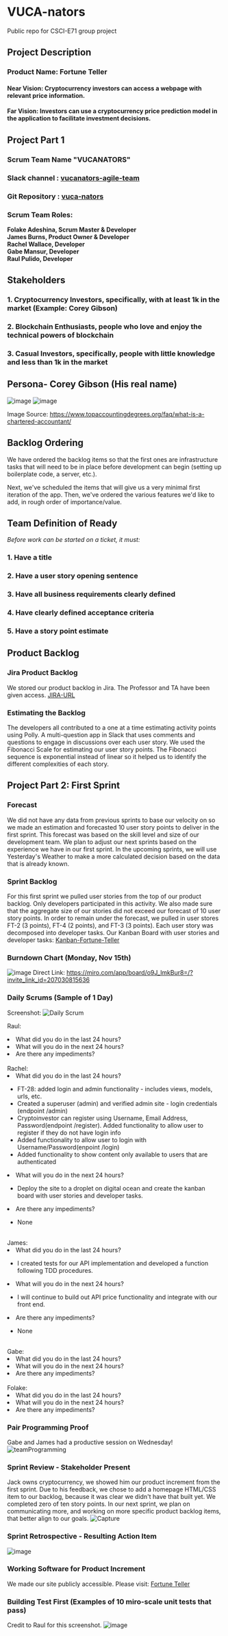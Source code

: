 # VUCA-nators
Public repo for CSCI-E71 group project

## Project Description
### Product Name: Fortune Teller

#### Near Vision: Cryptocurrency investors can access a webpage with relevant price information.
#### Far Vision: Investors can use a cryptocurrency price prediction model in the application to facilitate investment decisions.   

## Project Part 1
###  Scrum Team Name  "VUCANATORS"
###  Slack channel : [vucanators-agile-team](https://agilesoftwarecourse.slack.com/archives/C02L5H02672)
###  Git Repository : [vuca-nators](https://github.com/gabemansur/vuca-nators)
###  Scrum Team Roles:
**Folake Adeshina, Scrum Master & Developer** <br/>
**James Burns, Product Owner & Developer** <br/>
**Rachel Wallace, Developer** <br/>
**Gabe Mansur, Developer** <br/>
**Raul Pulido, Developer**

## Stakeholders
### 1. Cryptocurrency Investors, specifically, with at least 1k in the market (Example: Corey Gibson)
### 2. Blockchain Enthusiasts, people who love and enjoy the technical powers of blockchain
### 3. Casual Investors, specifically, people with little knowledge and less than 1k in the market


## Persona- Corey Gibson (His real name)
![image](https://user-images.githubusercontent.com/65990764/139624331-da912d5b-2341-4a1e-8ce2-805027d8e77d.png)
![image](https://user-images.githubusercontent.com/65990764/139624081-3b11c9fd-277d-48a9-bead-34b4fd5c5bd7.png)

Image Source: https://www.topaccountingdegrees.org/faq/what-is-a-chartered-accountant/

## Backlog Ordering

We have ordered the backlog items so that the first ones are infrastructure tasks that will need to be in place before development can begin (setting up boilerplate code, a server, etc.).

Next, we've scheduled the items that will give us a very minimal first iteration of the app. Then, we've ordered the various features we'd like to add, in rough order of importance/value.

## Team Definition of Ready

*Before work can be started on a ticket, it must:*
### 1. Have a title
### 2. Have a user story opening sentence
### 3. Have all business requirements clearly defined
### 4. Have clearly defined acceptance criteria
### 5. Have a story point estimate

## Product Backlog
### Jira Product Backlog <br/>
We stored our product backlog in Jira. The Professor and TA have been given access. [JIRA-URL](https://vuca-nators.atlassian.net/jira/software/projects/FT/boards/1/backlog)

### Estimating the Backlog <br/>
The developers all contributed to a one at a time estimating activity points using Polly. A multi-question app in Slack that uses comments and questions to engage in discussions over each user story. We used the Fibonacci Scale for estimating our user story points. The Fibonacci sequence is exponential instead of linear so it helped us to identify the different complexities of each story.

## Project Part 2: First Sprint

### Forecast
We did not have any data from previous sprints to base our velocity on so we made an estimation and forecasted 10 user story points to deliver in the first sprint. This forecast was based on the skill level and size of our development team. We plan to adjust our next sprints based on the experience we have in our first sprint. In the upcoming sprints, we will use Yesterday's Weather to make a more calculated decision based on the data that is already known.

### Sprint Backlog
For this first sprint we pulled user stories from the top of our product backlog. Only developers participated in this activity. We also made sure that the aggregate size of our stories did not exceed our forecast of 10 user story points. In order to remain under the forecast, we pulled in user stores FT-2 (3 points), FT-4 (2 points), and FT-3 (3 points). Each user story was decomposed into developer tasks.
Our Kanban Board with user stories and developer tasks: [Kanban-Fortune-Teller](https://trello.com/b/u1anMbHM/fortune-teller)

### Burndown Chart (Monday, Nov 15th)
![image](https://user-images.githubusercontent.com/65990764/141839413-05b870e2-85ef-4632-9351-78f41385e484.png)
Direct Link: https://miro.com/app/board/o9J_lmkBur8=/?invite_link_id=207030815636

### Daily Scrums (Sample of 1 Day)
Screenshot: ![Daily Scrum](https://user-images.githubusercontent.com/65990764/141836995-6b70d682-7b05-48a9-af49-f8eba0390ecf.JPG)

Raul:
<li>What did you do in the last 24 hours?</li>
<li>What will you do in the next 24 hours?</li>
<li>Are there any impediments?</li>

<br/>
Rachel:
<li>What did you do in the last 24 hours?</li>
<ul>
<li>FT-28: added login and admin functionality - includes views, models, urls, etc.</li>
<li>Created a superuser (admin) and verified admin site - login credentials (endpoint /admin)</li>
<li>Cryptoinvestor can register using Username, Email Address, Password(endpoint /register). Added functionality to allow user to register if they do not have login info</li>
<li>Added functionality to allow user to login with Username/Password(enpoint /login)</li>
<li>Added functionality to show content only available to users that are authenticated</li>
</ul>
<li>What will you do in the next 24 hours?</li>
<ul>
<li>Deploy the site to a droplet on digital ocean and create the kanban board with user stories and developer tasks.</li>
</ul>
<li>Are there any impediments?</li>
<ul>
<li>None</li>
</ul>

<br/>
James:
<li>What did you do in the last 24 hours?</li>
<ul>
<li> I created tests for our API implementation and developed a function following TDD procedures. </li>
</ul>  
<li>What will you do in the next 24 hours?</li>
<ul>
<li> I will continue to build out API price functionality and integrate with our front end. </li>
</ul>  
<li>Are there any impediments?</li>
<ul>
<li>None</li>
</ul>

<br/>
Gabe:
<li>What did you do in the last 24 hours?</li>
<li>What will you do in the next 24 hours?</li>
<li>Are there any impediments?</li>

<br/>
Folake:
<li>What did you do in the last 24 hours?</li>
<li>What will you do in the next 24 hours?</li>
<li>Are there any impediments?</li>


### Pair Programming Proof
Gabe and James had a productive session on Wednesday!
![teamProgramming](https://user-images.githubusercontent.com/65990764/141510468-8f29d1cc-a047-4557-b4aa-b717a7e9288b.JPG)

### Sprint Review - Stakeholder Present
Jack owns cryptocurrency, we showed him our product increment from the first sprint. Due to his feedback, we chose to add a homepage HTML/CSS item to our backlog, because it was clear we didn't have that built yet.
We completed zero of ten story points. In our next sprint, we plan on communicating more, and working on more specific product backlog items, that better align to our goals.
![Capture](https://user-images.githubusercontent.com/65990764/141836922-f7178234-2d76-430f-ac58-045ca7e550b5.JPG)

### Sprint Retrospective - Resulting Action Item
![image](https://user-images.githubusercontent.com/65990764/141837677-38f4ed75-1bbc-40f1-b0fe-e915d6a54fe6.png)

### Working Software for Product Increment
We made our site publicly accessible. Please visit: [Fortune Teller](http://143.198.157.232:8080/)

### Building Test First (Examples of 10 miro-scale unit tests that pass)
Credit to Raul for this screenshot.
![image](https://user-images.githubusercontent.com/65990764/141837913-c085e46a-6da3-4d8d-83f3-ead908379329.png)




